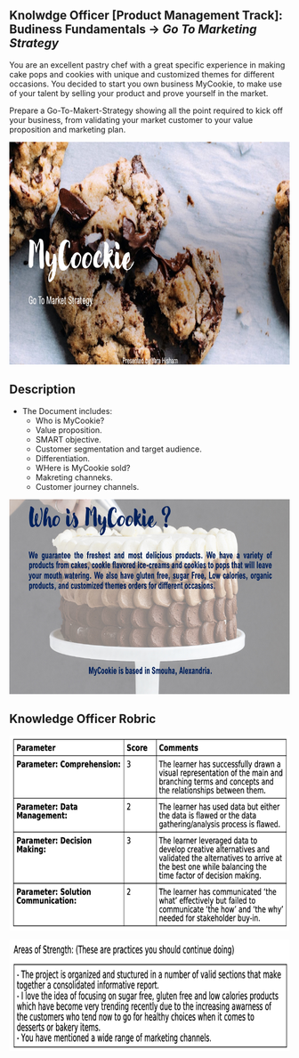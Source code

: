 ## Knolwdge Officer [Product Management Track]: Budiness Fundamentals -> _Go To Marketing Strategy_
You are an excellent pastry chef with a great specific experience in making cake pops and cookies with unique and customized themes for different occasions. You decided to start you own business MyCookie, to make use of your talent by selling your product and prove yourself in the market.

Prepare a Go-To-Makert-Strategy showing all the point required to kick off your business, from validating your market customer to your value proposition and marketing plan.

<p align="center">
<img src="https://github.com/yarahisham/MyCookie_CaseStudy-Go_To_Marketing_Strategy/blob/main/Image/Screen%20Shot%202021-04-27%20at%207.28.08%20PM.jpg" alt="alt text" width="700" height="400" >
</p>

## Description
- The Document includes:
  - Who is MyCookie?
  - Value proposition.
  - SMART objective.
  - Customer segmentation and target audience.
  - Differentiation.
  - WHere is MyCookie sold?
  - Makreting channeks.
  - Customer journey channels.
 
<p align="center">
<img src="https://github.com/yarahisham/MyCookie_CaseStudy-Go_To_Marketing_Strategy/blob/main/Image/Screen%20Shot%202021-04-27%20at%207.28.30%20PM.jpg" alt="alt text" width="700" height="350" >
</p>

## Knowledge Officer Robric
<p align="center">
<img src="https://github.com/yarahisham/MyCookie_CaseStudy-Go_To_Marketing_Strategy/blob/main/Image/Screen%20Shot%202021-04-27%20at%207.29.26%20PM.jpg" alt="alt text" width="700" height="350" >
</p>

<p align="center">
<img src="https://github.com/yarahisham/MyCookie_CaseStudy-Go_To_Marketing_Strategy/blob/main/Image/Screen%20Shot%202021-04-27%20at%207.29.36%20PM.jpg" alt="alt text" width="700" height="200" >
</p>
